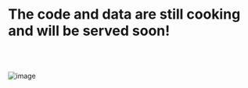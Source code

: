 # The code and data are still cooking and will be served soon!

<br>
<br>

![image](https://github.com/user-attachments/assets/0a635e88-a53d-47e3-a292-18d25909f7fc)

<br>


